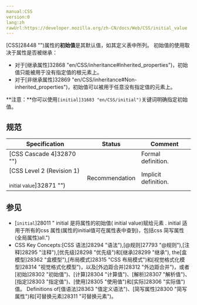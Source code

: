 ```yaml
---
manual:CSS
version:0
lang:zh
rawUrl:https://developer.mozilla.org/zh-CN/docs/Web/CSS/initial_value
---
```






[CSS]28448 "")属性的**初始值**是其默认值，如其定义表中所列。 初始值的使用取决于属性是否被继承：


* 对于[继承属性]32868 "en/CSS/inheritance#Inherited_properties")，初始值只能被用于没有指定值的根元素上。
* 对于[非继承属性]32869 "en/CSS/inheritance#Non-inherited_properties")，初始值可以被用于任意没有指定值的元素上。


**注意：**你可以使用`[initial]31683 "en/CSS/initial")`关键词明确指定初始值。



## 规范<a name="规范"></a>

Specification | Status | Comment 
 ---  |  ---  |  ---  | 
[CSS Cascade 4]32870 "") |  | Formal definition. 
[CSS Level 2 (Revision 1)<br></br><small>initial value</small>]32871 "") | Recommendation | Implicit definition. 


## 参见<a name="参见"></a>

* [`initial`]28011 " initial 是将属性的初始值( initial value)赋给元素 . initial 适用于所有的css 属性(属性的initial值可在属性表中查到)，包括css 简写属性(全局属性)all.")
* CSS Key Concepts:[CSS 语法]28294 "语法"),[@规则]27793 "@规则"),[注释]28295 "注释"),[优先级]28298 "优先级")和[继承]28299 "继承"), the[盒模型]28362 "盒模型"),[布局模式]28315 "CSS 布局模式")和[视觉格式化模型]28314 "视觉格式化模型")，以及[外边距合并]28312 "外边距合并")，或者[初始]28302 "初始值")、[计算]28304 "计算值")、[解析]28307 "解析值")、[指定]28303 "指定值")、[使用]28305 "使用值")和[实际]28306 "实际值")值。 Definitions of[值语法]28363 "值定义语法")、[简写属性]28300 "简写属性")和[可替换元素]28311 "可替换元素")。



